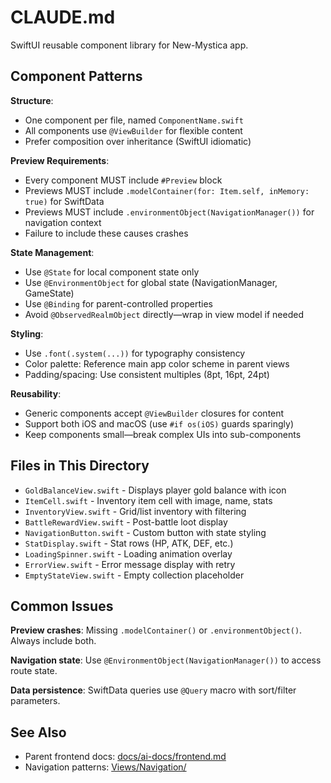 # CLAUDE.md

SwiftUI reusable component library for New-Mystica app.

## Component Patterns

**Structure**:
- One component per file, named `ComponentName.swift`
- All components use `@ViewBuilder` for flexible content
- Prefer composition over inheritance (SwiftUI idiomatic)

**Preview Requirements**:
- Every component MUST include `#Preview` block
- Previews MUST include `.modelContainer(for: Item.self, inMemory: true)` for SwiftData
- Previews MUST include `.environmentObject(NavigationManager())` for navigation context
- Failure to include these causes crashes

**State Management**:
- Use `@State` for local component state only
- Use `@EnvironmentObject` for global state (NavigationManager, GameState)
- Use `@Binding` for parent-controlled properties
- Avoid `@ObservedRealmObject` directly—wrap in view model if needed

**Styling**:
- Use `.font(.system(...))` for typography consistency
- Color palette: Reference main app color scheme in parent views
- Padding/spacing: Use consistent multiples (8pt, 16pt, 24pt)

**Reusability**:
- Generic components accept `@ViewBuilder` closures for content
- Support both iOS and macOS (use `#if os(iOS)` guards sparingly)
- Keep components small—break complex UIs into sub-components

## Files in This Directory

- `GoldBalanceView.swift` - Displays player gold balance with icon
- `ItemCell.swift` - Inventory item cell with image, name, stats
- `InventoryView.swift` - Grid/list inventory with filtering
- `BattleRewardView.swift` - Post-battle loot display
- `NavigationButton.swift` - Custom button with state styling
- `StatDisplay.swift` - Stat rows (HP, ATK, DEF, etc.)
- `LoadingSpinner.swift` - Loading animation overlay
- `ErrorView.swift` - Error message display with retry
- `EmptyStateView.swift` - Empty collection placeholder

## Common Issues

**Preview crashes**: Missing `.modelContainer()` or `.environmentObject()`. Always include both.

**Navigation state**: Use `@EnvironmentObject(NavigationManager())` to access route state.

**Data persistence**: SwiftData queries use `@Query` macro with sort/filter parameters.

## See Also

- Parent frontend docs: [docs/ai-docs/frontend.md](../../../docs/ai-docs/frontend.md)
- Navigation patterns: [Views/Navigation/](../Navigation/)
